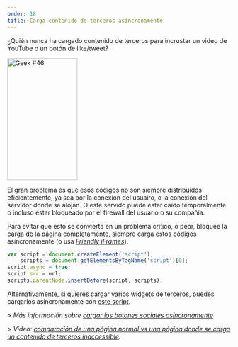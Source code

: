 ```yaml
---
order: 18
title: Carga contenido de terceros asíncronamente
---
```


¿Quién nunca ha cargado contenido de terceros para incrustar un video de YouTube o un botón de like/tweet?

<div class="img-right">
  <img id="geek-46" class="icos-geek" src="http://browserdiet.com/img/46.png" alt="Geek #46" width="158" height="275" />
</div>

El gran problema es que esos códigos no son siempre distribuidos eficientemente, ya sea por la conexión del usuairo, o la conexión del servidor donde se alojan. O este servido puede estar caído temporalmente o incluso estar bloqueado por el firewall del usuario o su compañía.

Para evitar que esto se convierta en un problema crítico, o peor, bloquee la carga de la página completamente, siempre carga estos códigos asíncronamente (o usa *[Friendly iFrames](https://www.facebook.com/note.php?note_id=10151176218703920)*).

```js
var script = document.createElement('script'),
    scripts = document.getElementsByTagName('script')[0];
script.async = true;
script.src = url;
scripts.parentNode.insertBefore(script, scripts);
```

Alternativamente, si quieres cargar varios widgets de terceros, puedes cargarlos asíncronamente con [este script](https://gist.github.com/zenorocha/5161860).

*> Más información sobre [cargar los botones sociales asíncronamente](http://www.phpied.com/social-button-bffs/)*

*> Video: [comparación de una página normal vs una página donde se carga un contenido de terceros inaccessible](http://www.webpagetest.org/video/view.php?id=111011_4e0708d3caa23b21a798cc01d0fdb7882a735a7d).*
